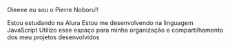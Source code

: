 Oieeee eu sou o Pierre Noboru!!

Estou estudando na Alura
Estou me desenvolvendo na linguagem JavaScript
Utilizo esse espaço para minha organização e compartilhamento dos meu projetos desenvolvidos
